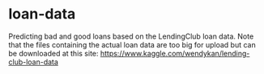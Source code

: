 # loan-data
Predicting bad and good loans based on the LendingClub loan data.
Note that the files containing the actual loan data are too big for upload but can be downloaded at this site: 
https://www.kaggle.com/wendykan/lending-club-loan-data

